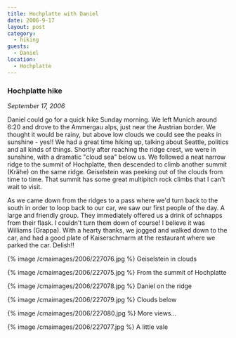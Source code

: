 ```yaml
---
title: Hochplatte with Daniel
date: 2006-9-17
layout: post
category:
  - hiking
guests:
  - Daniel
location:
  - Hochplatte
---
```


### Hochplatte hike
_September 17, 2006_

Daniel could go for a quick hike Sunday morning. We left Munich around 6:20 and
drove to the Ammergau alps, just near the Austrian border. We thought it would
be rainy, but above low clouds we could see the peaks in sunshine - yes!! We
had a great time hiking up, talking about Seattle, politics and all kinds of
things. Shortly after reaching the ridge crest, we were in sunshine, with a
dramatic "cloud sea" below us. We followed a neat narrow ridge to the summit of
Hochplatte, then descended to climb another summit (Krähe) on the same ridge.
Geiselstein was peeking out of the clouds from time to time. That summit has
some great multipitch rock climbs that I can't wait to visit.

As we came down from the ridges to a pass where we'd turn back to the south in
order to loop back to our car, we saw our first people of the day. A large and
friendly group. They immediately offered us a drink of schnapps from their
flask. I couldn't turn them down of course! I believe it was Williams (Grappa).
With a hearty thanks, we jogged and walked down to the car, and had a good
plate of Kaiserschmarm at the restaurant where we parked the car. Delish!!

{% image /cmaimages/2006/227076.jpg %}
Geiselstein in clouds

{% image /cmaimages/2006/227075.jpg %}
From the summit of Hochplatte

{% image /cmaimages/2006/227078.jpg %}
Daniel on the ridge

{% image /cmaimages/2006/227079.jpg %}
Clouds below

{% image /cmaimages/2006/227080.jpg %}
More views...

{% image /cmaimages/2006/227077.jpg %}
A little vale

